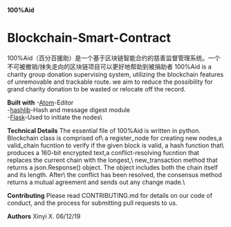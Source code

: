 **100%Aid**
# Blockchain-Smart-Contract
100%Aid（百分百援助）是一个基于区块链智能合约的慈善监督管理系统。一个不可被撤销/抹失走向的区块链项目可以更好地帮助到被捐助者
100%Aid is a charity group donation supervising system, utilizing the blockchain features of unremovable and trackable route. we aim to reduce the possibility for grand charity donation to be wasted or relocate off the record.

**Built with**
-[Atom](https://atom.io/)-Editor\
-[hashlib](https://docs.python.org/3/library/hashlib.html)-Hash and message digest module\
-[Flask](http://flask.pocoo.org/docs/1.0/api/)-Used to initiate the nodes\

**Technical Details**
The essential file of 100%Aid is written in python. 
Blockchain class is comprised of\ 
a register_node for creating new nodes,a valid_chain fucntion to verify if the given block is valid, a hash function that\ 
produces a 160-bit encrypted text,a conflict-resolving fucntion that replaces the current chain with the longest,\ 
new_transaction method that returns a json.Response() object. The object includes both the chain itself and its length. After\ 
the conflict has been resolved, the consensus method returns a mutual agreement and sends out any change made.\ 

**Contributing**
Please read CONTRIBUTING.md for details on our code of conduct, and the process for submitting pull requests to us.

**Authors**
Xinyi X. 06/12/19



